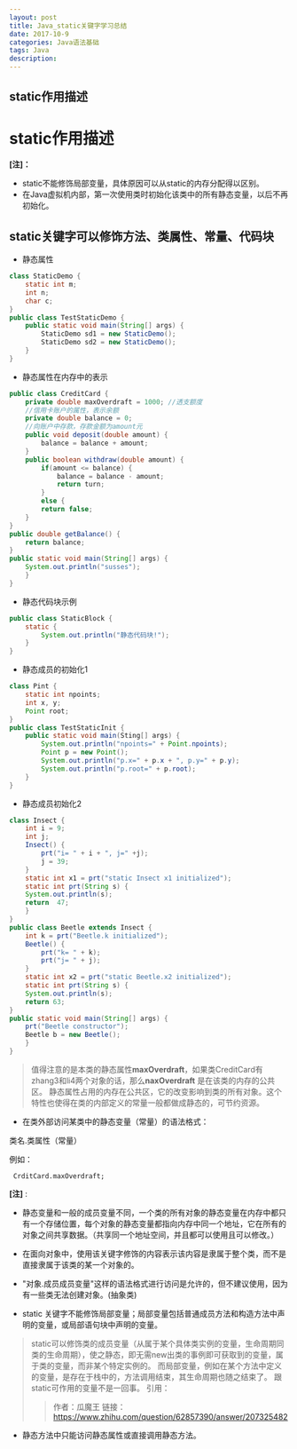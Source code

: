 ```yaml
---
layout: post
title: Java_static关键字学习总结
date: 2017-10-9
categories: Java语法基础
tags: Java
description: 
---
```


## static作用描述

# static作用描述

  **[注]：**
  * static不能修饰局部变量，具体原因可以从static的内存分配得以区别。
  * 在Java虚拟机内部，第一次使用类时初始化该类中的所有静态变量，以后不再初始化。
  
## static关键字可以修饰方法、类属性、常量、代码块

* 静态属性

``` java
class StaticDemo {
	static int m;
	int n;
	char c;
}
public class TestStaticDemo {
	public static void main(String[] args) {
		StaticDemo sd1 = new StaticDemo();
		StaticDemo sd2 = new StaticDemo();
	}
}
```

* 静态属性在内存中的表示

``` java
public class CreditCard {
	private double maxOverdraft = 1000; //透支额度
	//信用卡账户的属性，表示余额
	private double balance = 0;
	//向账户中存款，存款金额为amount元
	public void deposit(double amount) {
		balance = balance + amount;	
	}
	public boolean withdraw(double amount) {
		if(amount <= balance) {
			balance = balance - amount;
			return turn;
		}
		else {
		return false;
	}
}
public double getBalance() {
	return balance;
} 
public static void main(String[] args) {
	System.out.println("susses");
	}
}
```

* 静态代码块示例

``` java
public class StaticBlock {
	static {
		System.out.println("静态代码块!");
	}
}
```

* 静态成员的初始化1

``` java
class Pint {
	static int npoints;
	int x, y;
	Point root;
}
public class TestStaticInit {
	public static void main(Sting[] args) {
		System.out.println("npoints=" + Point.npoints);
		Point p = new Point();
		System.out.println("p.x=" + p.x + ", p.y=" + p.y);
		System.out.println("p.root=" + p.root);
	}
}
```

* 静态成员初始化2

``` java
class Insect {
	int i = 9;
	int j;
	Insect() {
		prt("i= " + i + ", j=" +j);
		j = 39;
	}
	static int x1 = prt("static Insect x1 initialized");
	static int prt(String s) {
	System.out.println(s);
	return  47;	
	}
}
public class Beetle extends Insect {
	int k = prt("Beetle.k initialized");
	Beetle() {
		prt("k= " + k);
		prt("j= " + j);
	}
	static int x2 = prt("static Beetle.x2 initialized");
	static int prt(String s) {
	System.out.println(s);
	return 63;
}
public static void main(String[] args) {
	prt("Beetle constructor");
	Beetle b = new Beetle();
	}
}
``` 

> 值得注意的是本类的静态属性**maxOverdraft**，如果类CreditCard有zhang3和li4两个对象的话，那么**naxOverdraft**  是在该类的内存的公共区。
> 静态属性占用的内存在公共区，它的改变影响到类的所有对象。这个特性也使得在类的内部定义的常量一般都做成静态的，可节约资源。

* 在类外部访问某类中的静态变量（常量）的语法格式：

类名.类属性（常量）

例如：

` CrditCard.maxOverdraft;`

**[注]** : 

* 静态变量和一般的成员变量不同，一个类的所有对象的静态变量在内存中都只有一个存储位置，每个对象的静态变量都指向内存中同一个地址，它在所有的对象之间共享数据。（共享同一个地址空间，并且都可以使用且可以修改。）

* 在面向对象中，使用该关键字修饰的内容表示该内容是隶属于整个类，而不是直接隶属于该类的某一个对象的。

* "对象.成员成员变量"这样的语法格式进行访问是允许的，但不建议使用，因为有一些类无法创建对象。(抽象类)

* static 关键字不能修饰局部变量；局部变量包括普通成员方法和构造方法中声明的变量，或局部语句块中声明的变量。
> static可以修饰类的成员变量（从属于某个具体类实例的变量，生命周期同类的生命周期），使之静态，即无需new出类的事例即可获取到的变量，属于类的变量，而非某个特定实例的。
> 而局部变量，例如在某个方法中定义的变量，是存在于栈中的，方法调用结束，其生命周期也随之结束了。
> 跟static可作用的变量不是一回事。
> 引用：
>> 作者：瓜魔王
>> 链接：https://www.zhihu.com/question/62857390/answer/207325482

* 静态方法中只能访问静态属性或直接调用静态方法。

